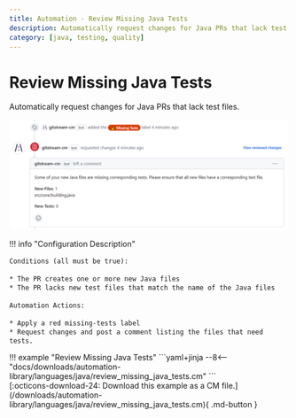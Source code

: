 ```yaml
---
title: Automation - Review Missing Java Tests
description: Automatically request changes for Java PRs that lack test files.
category: [java, testing, quality]
---
```

# Review Missing Java Tests

<!-- --8<-- [start:example]-->

Automatically request changes for Java PRs that lack test files.

![Review Missing Java Tests](/automations/languages/java/review-missing-java-tests/review-missing-java-tests.png)

!!! info "Configuration Description"

    Conditions (all must be true):

    * The PR creates one or more new Java files
    * The PR lacks new test files that match the name of the Java files

    Automation Actions:

    * Apply a red missing-tests label
    * Request changes and post a comment listing the files that need tests.

<div class="automationExample" markdown="1">
!!! example "Review Missing Java Tests"
    ```yaml+jinja
    --8<-- "docs/downloads/automation-library/languages/java/review_missing_java_tests.cm"
    ```
    <div class="result" markdown>
      <span>
      [:octicons-download-24: Download this example as a CM file.](/downloads/automation-library/languages/java/review_missing_java_tests.cm){ .md-button }
      </span>
    </div>
<!-- --8<-- [end:example]-->
